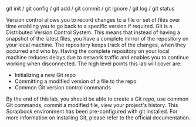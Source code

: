 git init / git config / git add / git commit / git ignore / git log / git status

Version control allows you to record changes to a file or set of files over time enabling you to go back to a specific version if required. Git is a Distributed Version Control System. This means that instead of having a snapshot of the latest files, you have a complete mirror of the repository on your local machine. The repository keeps track of the changes, when they occurred and who by. Having the complete repository on your local machine reduces delays due to network traffic and enables you to continue working when disconnected. The high level points this lab will cover are:

* Initializing a new Git repo
* Committing a modified version of a file to the repo
* Common Git version control commands

By the end of this lab, you should be able to create a Git repo, use common Git commands, commit a modified file, view your project's history. This Scrapbook environment has been pre-configured with git installed. For more information on installing Git, please refer to the official documentation.